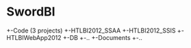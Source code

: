 SwordBI
=======
+-Code (3 projects)
  +-HTLBI2012_SSAA
  +-HTLBI2012_SSIS
  +-HTLBIWebApp2012
+-DB
  +-..
+-Documents
  +-..